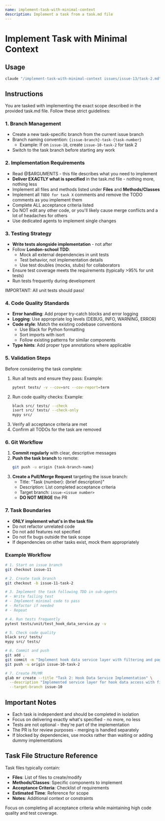 ```yaml
---
name: implement-task-with-minimal-context
description: Implement a task from a task.md file
---
```


# Implement Task with Minimal Context

## Usage
```bash
claude "/implement-task-with-minimal-context issues/issue-13/task-2.md"
```

## Instructions

You are tasked with implementing the exact scope described in the provided task.md file. Follow these strict guidelines:

### 1. Branch Management
- Create a new task-specific branch from the current issue branch
- Branch naming convention: `{issue-branch}-task-{task-number}`
  - Example: If on `issue-10`, create `issue-10-task-2` for task 2
- Switch to the task branch before starting any work

### 2. Implementation Requirements
- Read @$ARGUMENTS - this file describes what you need to implement
- **Deliver EXACTLY what is specified** in the task.md file - nothing more, nothing less
- Implement all files and methods listed under **Files** and **Methods/Classes**
- Implement all `TODO for task X` comments and remove the TODO comments as you implement them
- Complete ALL acceptance criteria listed
- Do NOT edit any other code, or you'll likely cause merge conflicts and a lot of headaches for others
- Use dedicated agents to implement single changes

### 3. Testing Strategy
- **Write tests alongside implementation** - not after
- Follow **London-school TDD**:
  - Mock all external dependencies in unit tests
  - Test behavior, not implementation details
  - Use test doubles (mocks, stubs) for collaborators
- Ensure test coverage meets the requirements (typically >95% for unit tests)
- Run tests frequently during development

IMPORTANT: All unit tests should pass!

### 4. Code Quality Standards
- **Error handling**: Add proper try-catch blocks and error logging
- **Logging**: Use appropriate log levels (DEBUG, INFO, WARNING, ERROR)
- **Code style**: Match the existing codebase conventions
  - Use Black for Python formatting
  - Sort imports with isort
  - Follow existing patterns for similar components
- **Type hints**: Add proper type annotations where applicable

### 5. Validation Steps
Before considering the task complete:
1. Run all tests and ensure they pass:
   Example:
   ```bash
   pytest tests/ -v --cov=src --cov-report=term
   ```
2. Run code quality checks:
   Example:
   ```bash
   black src/ tests/ --check
   isort src/ tests/ --check-only
   mypy src/
   ```
3. Verify all acceptance criteria are met
4. Confirm all TODOs for the task are removed

### 6. Git Workflow
1. **Commit regularly** with clear, descriptive messages
2. **Push the task branch** to remote:
   ```bash
   git push -u origin {task-branch-name}
   ```
3. **Create a Pull/Merge Request** targeting the issue branch:
   - Title: "Task {number}: {brief description}"
   - Description: List completed acceptance criteria
   - Target branch: `issue-<issue number>`
   - **DO NOT MERGE** the PR

### 7. Task Boundaries
- **ONLY implement what's in the task file**
- Do not refactor unrelated code
- Do not add features not specified
- Do not fix bugs outside the task scope
- If dependencies on other tasks exist, mock them appropriately

### Example Workflow
```bash
# 1. Start on issue branch
git checkout issue-11

# 2. Create task branch
git checkout -b issue-11-task-2

# 3. Implement the task following TDD in sub-agents
# - Write failing test
# - Implement minimal code to pass
# - Refactor if needed
# - Repeat

# 4. Run tests frequently
pytest tests/unit/test_hook_data_service.py -v

# 5. Check code quality
black src/ tests/
mypy src/ tests/

# 6. Commit and push
git add .
git commit -m "Implement hook data service layer with filtering and pagination"
git push -u origin issue-10-task-2

# 7. Create PR/MR
glab mr create --title "Task 2: Hook Data Service Implementation" \
  --description "Implemented service layer for hook data access with filtering" \
  --target-branch issue-10
```

## Important Notes
- Each task is independent and should be completed in isolation
- Focus on delivering exactly what's specified - no more, no less
- Tests are not optional - they're part of the implementation
- The PR is for review purposes - merging is handled separately
- If blocked by dependencies, use mocks rather than waiting or adding dummy implementations

## Task File Structure Reference
Task files typically contain:
- **Files**: List of files to create/modify
- **Methods/Classes**: Specific components to implement
- **Acceptance Criteria**: Checklist of requirements
- **Estimated Time**: Reference for scope
- **Notes**: Additional context or constraints

Focus on completing all acceptance criteria while maintaining high code quality and test coverage.
